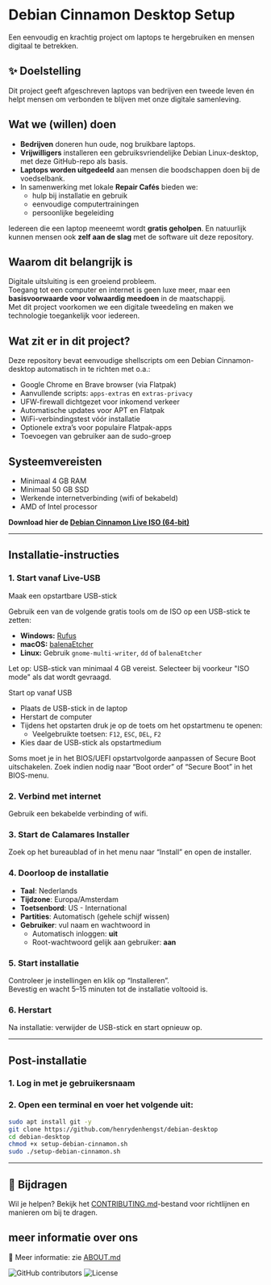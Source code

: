 
# Debian Cinnamon Desktop Setup

Een eenvoudig en krachtig project om laptops te hergebruiken en mensen digitaal te betrekken.

## ✨ Doelstelling

Dit project geeft afgeschreven laptops van bedrijven een tweede leven én helpt mensen om verbonden te blijven met onze digitale samenleving.

## Wat we (willen) doen

- **Bedrijven** doneren hun oude, nog bruikbare laptops.  
- **Vrijwilligers** installeren een gebruiksvriendelijke Debian Linux-desktop, met deze GitHub-repo als basis.  
- **Laptops worden uitgedeeld** aan mensen die boodschappen doen bij de voedselbank.  
- In samenwerking met lokale **Repair Cafés** bieden we:
  - hulp bij installatie en gebruik
  - eenvoudige computertrainingen
  - persoonlijke begeleiding

Iedereen die een laptop meeneemt wordt **gratis geholpen**. En natuurlijk kunnen mensen ook **zelf aan de slag** met de software uit deze repository.

## Waarom dit belangrijk is

Digitale uitsluiting is een groeiend probleem.  
Toegang tot een computer en internet is geen luxe meer, maar een **basisvoorwaarde voor volwaardig meedoen** in de maatschappij.  
Met dit project voorkomen we een digitale tweedeling en maken we technologie toegankelijk voor iedereen.

## Wat zit er in dit project?

Deze repository bevat eenvoudige shellscripts om een Debian Cinnamon-desktop automatisch in te richten met o.a.:

- Google Chrome en Brave browser (via Flatpak)
- Aanvullende scripts: `apps-extras` en `extras-privacy`
- UFW-firewall dichtgezet voor inkomend verkeer
- Automatische updates voor APT en Flatpak
- WiFi-verbindingstest vóór installatie
- Optionele extra’s voor populaire Flatpak-apps
- Toevoegen van gebruiker aan de sudo-groep

## Systeemvereisten

- Minimaal 4 GB RAM
- Minimaal 50 GB SSD
- Werkende internetverbinding (wifi of bekabeld)
- AMD of Intel processor

**Download hier de [Debian Cinnamon Live ISO (64-bit)](https://cdimage.debian.org/debian-cd/current-live/amd64/iso-hybrid/)**

---

## Installatie-instructies

### 1. Start vanaf Live-USB

Maak een opstartbare USB-stick

Gebruik een van de volgende gratis tools om de ISO op een USB-stick te zetten:

- **Windows:** [Rufus](https://rufus.ie/)
- **macOS:** [balenaEtcher](https://www.balena.io/etcher/)
- **Linux:** Gebruik `gnome-multi-writer`, `dd` of `balenaEtcher`

Let op: USB-stick van minimaal 4 GB vereist. Selecteer bij voorkeur "ISO mode" als dat wordt gevraagd.

Start op vanaf USB

- Plaats de USB-stick in de laptop
- Herstart de computer
- Tijdens het opstarten druk je op de toets om het opstartmenu te openen:
  - Veelgebruikte toetsen: `F12`, `ESC`, `DEL`, `F2`
- Kies daar de USB-stick als opstartmedium

Soms moet je in het BIOS/UEFI opstartvolgorde aanpassen of Secure Boot uitschakelen. Zoek indien nodig naar “Boot order” of “Secure Boot” in het BIOS-menu.

### 2. Verbind met internet

Gebruik een bekabelde verbinding of wifi.

### 3. Start de Calamares Installer

Zoek op het bureaublad of in het menu naar “Install” en open de installer.

### 4. Doorloop de installatie

- **Taal**: Nederlands  
- **Tijdzone**: Europa/Amsterdam  
- **Toetsenbord**: US - International  
- **Partities**: Automatisch (gehele schijf wissen)  
- **Gebruiker**: vul naam en wachtwoord in  
  - Automatisch inloggen: **uit**  
  - Root-wachtwoord gelijk aan gebruiker: **aan**

### 5. Start installatie

Controleer je instellingen en klik op “Installeren”.  
Bevestig en wacht 5–15 minuten tot de installatie voltooid is.

### 6. Herstart

Na installatie: verwijder de USB-stick en start opnieuw op.

---

## Post-installatie

### 1. Log in met je gebruikersnaam

### 2. Open een terminal en voer het volgende uit:

```bash
sudo apt install git -y
git clone https://github.com/henrydenhengst/debian-desktop
cd debian-desktop
chmod +x setup-debian-cinnamon.sh
sudo ./setup-debian-cinnamon.sh

```

---

## 🤲 Bijdragen

Wil je helpen? Bekijk het [CONTRIBUTING.md](CONTRIBUTING.md)-bestand voor richtlijnen en manieren om bij te dragen.

## meer informatie over ons

📄 Meer informatie: zie [ABOUT.md](ABOUT.md)

![GitHub contributors](https://img.shields.io/github/contributors/henrydenhengst/debian-desktop)
![License](https://img.shields.io/github/license/henrydenhengst/debian-desktop)
